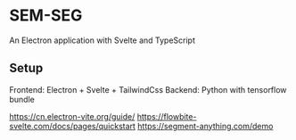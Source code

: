 
# SEM-SEG

An Electron application with Svelte and TypeScript

## Setup

Frontend: Electron + Svelte + TailwindCss
Backend: Python with tensorflow bundle

<https://cn.electron-vite.org/guide/>
<https://flowbite-svelte.com/docs/pages/quickstart>
<https://segment-anything.com/demo>
